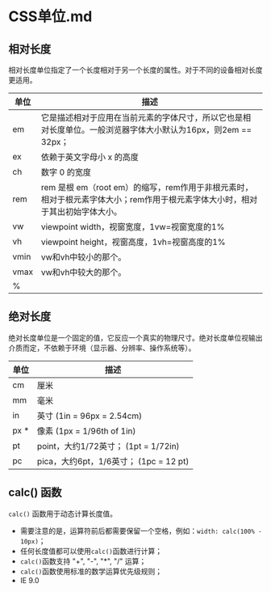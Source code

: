# CSS单位.md

## 相对长度

相对长度单位指定了一个长度相对于另一个长度的属性。对于不同的设备相对长度更适用。

| 单位 | 描述                                                                                                                         |
| ---- | ---------------------------------------------------------------------------------------------------------------------------- |
| em   | 它是描述相对于应用在当前元素的字体尺寸，所以它也是相对长度单位。一般浏览器字体大小默认为16px，则2em == 32px；                |
| ex   | 依赖于英文字母小 x 的高度                                                                                                    |
| ch   | 数字 0 的宽度                                                                                                                |
| rem  | rem 是根 em（root em）的缩写，rem作用于非根元素时，相对于根元素字体大小；rem作用于根元素字体大小时，相对于其出初始字体大小。 |
| vw   | viewpoint width，视窗宽度，1vw=视窗宽度的1%                                                                                  |
| vh   | viewpoint height，视窗高度，1vh=视窗高度的1%                                                                                 |
| vmin | vw和vh中较小的那个。                                                                                                         |
| vmax | vw和vh中较大的那个。                                                                                                         |
| %    |

## 绝对长度

绝对长度单位是一个固定的值，它反应一个真实的物理尺寸。绝对长度单位视输出介质而定，不依赖于环境（显示器、分辨率、操作系统等）。

| 单位 | 描述                                   |
| ---- | -------------------------------------- |
| cm   | 厘米                                   |
| mm   | 毫米                                   |
| in   | 英寸 (1in = 96px = 2.54cm)             |
| px * | 像素 (1px = 1/96th of 1in)             |
| pt   | point，大约1/72英寸； (1pt = 1/72in)   |
| pc   | pica，大约6pt，1/6英寸； (1pc = 12 pt) |

## calc() 函数

`calc()` 函数用于动态计算长度值。

- 需要注意的是，运算符前后都需要保留一个空格，例如：`width: calc(100% - 10px)`；
- 任何长度值都可以使用`calc()`函数进行计算；
- `calc()`函数支持 "+", "-", "*", "/" 运算；
- `calc()`函数使用标准的数学运算优先级规则；
- IE 9.0
